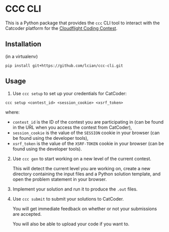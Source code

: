 # CCC CLI

This is a Python package that provides the `ccc` CLI tool to interact with the Catcoder platform for the [Cloudflight Coding Contest](https://register.codingcontest.org/).

## Installation

(in a virtualenv)

```
pip install git+https://github.com/lcian/ccc-cli.git
```

## Usage

1. Use `ccc setup` to set up your credentials for CatCoder:

```
ccc setup <contest_id> <session_cookie> <xsrf_token>
```

where:
- `contest_id` is the ID of the contest you are participating in (can be found in the URL when you access the contest from CatCoder),
- `session_cookie` is the value of the `SESSION` cookie in your browser (can be found using the developer tools),
- `xsrf_token` is the value of the `XSRF-TOKEN` cookie in your browser (can be found using the developer tools).

2. Use `ccc gen` to start working on a new level of the current contest.
   
   This will detect the current level you are working on, create a new directory containing the input files and a Python solution template, and open the problem statement in your browser.

3. Implement your solution and run it to produce the `.out` files.

4. Use `ccc submit` to submit your solutions to CatCoder.
   
   You will get immediate feedback on whether or not your submissions are accepted.

   You will also be able to upload your code if you want to.
